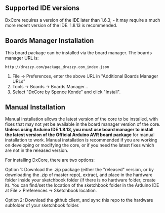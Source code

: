 ## Supported IDE versions
DxCore requires a version of the IDE later than 1.6.3; - it may require a much more recent version of the IDE. 1.8.13 is recommended.

## Boards Manager Installation

This board package can be installed via the board manager. The boards manager URL is:

`http://drazzy.com/package_drazzy.com_index.json`

1. File -> Preferences, enter the above URL in "Additional Boards Manager URLs"
2. Tools -> Boards -> Boards Manager...
3. Select "DxCore by Spence Konde" and click "Install".

## Manual Installation
Manual installation allows the latest version of the core to be installed, with fixes that may not yet be available in the board manager version of the core. **Unless using Arduino IDE 1.8.13, you must use board manager to install the latest version of the Official Arduino AVR board package** for manual installation to work. Manual installation is recommended if you are working on developing or modifying the core, or if you need the latest fixes which are not in the released version.

For installing DxCore, there are two options:

Option 1: Download the .zip package (either the "released" version, or by downloading the .zip of master repo), extract, and place in the hardware folder inside your sketchbook folder (if there is no hardware folder, create it). You can find/set the location of the sketchbook folder in the Arduino IDE at File > Preferences -> Sketchbook location.

Option 2: Download the github client, and sync this repo to the hardware subfolder of your sketchbook folder.

